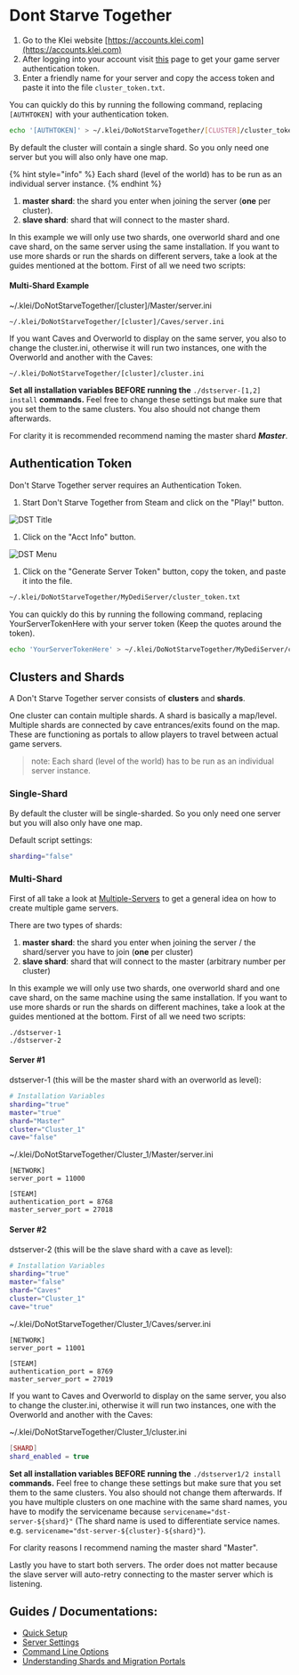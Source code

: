 # Dont Starve Together

1. Go to the Klei website [https://accounts.klei.com](https://accounts.klei.com)
2. After logging into your account visit [this](https://accounts.klei.com/account/game/servers?game=DontStarveTogether) page to get your game server authentication token.
3. Enter a friendly name for your server and copy the access token and paste it into the file `cluster_token.txt`.

You can quickly do this by running the following command, replacing `[AUTHTOKEN]` with your authentication token.

```bash
echo '[AUTHTOKEN]' > ~/.klei/DoNotStarveTogether/[CLUSTER]/cluster_token.txt
```

By default the cluster will contain a single shard. So you only need one server but you will also only have one map.

{% hint style="info" %}
Each shard \(level of the world\) has to be run as an individual server instance.
{% endhint %}

1. **master shard**: the shard you enter when joining the server \(**one** per cluster\).
2. **slave shard**: shard that will connect to the master shard.

In this example we will only use two shards, one overworld shard and one cave shard, on the same server using the same installation. If you want to use more shards or run the shards on different servers, take a look at the guides mentioned at the bottom. First of all we need two scripts:

#### Multi-Shard Example

~/.klei/DoNotStarveTogether/\[cluster\]/Master/server.ini

`~/.klei/DoNotStarveTogether/[cluster]/Caves/server.ini`

If you want Caves and Overworld to display on the same server, you also to change the cluster.ini, otherwise it will run two instances, one with the Overworld and another with the Caves:

`~/.klei/DoNotStarveTogether/[cluster]/cluster.ini`

**Set all installation variables BEFORE running the** `./dstserver-[1,2] install` **commands.** Feel free to change these settings but make sure that you set them to the same clusters. You also should not change them afterwards.

For clarity it is recommended recommend naming the master shard _**Master**_.

## Authentication Token

Don't Starve Together server requires an Authentication Token.

1. Start Don't Starve Together from Steam and click on the "Play!" button.

![DST Title](https://github.com/GameServerManagers/LinuxGSM-Docs/tree/08d994c888c65f0bb5ac3297591c768b92d47dac/games/.gitbook/assets/dst_title.png)

1. Click on the "Acct Info" button.

![DST Menu](https://github.com/GameServerManagers/LinuxGSM-Docs/tree/08d994c888c65f0bb5ac3297591c768b92d47dac/games/.gitbook/assets/dst_menu.png)

1. Click on the "Generate Server Token" button, copy the token, and paste it into the file.

```bash
~/.klei/DoNotStarveTogether/MyDediServer/cluster_token.txt
```

You can quickly do this by running the following command, replacing YourServerTokenHere with your server token \(Keep the quotes around the token\).

```bash
echo 'YourServerTokenHere' > ~/.klei/DoNotStarveTogether/MyDediServer/cluster_token.txt
```

## Clusters and Shards

A Don't Starve Together server consists of **clusters** and **shards**.

One cluster can contain multiple shards. A shard is basically a map/level. Multiple shards are connected by cave entrances/exits found on the map. These are functioning as portals to allow players to travel between actual game servers.

> note: Each shard \(level of the world\) has to be run as an individual server instance.

### Single-Shard

By default the cluster will be single-sharded. So you only need one server but you will also only have one map.

Default script settings:

```bash
sharding="false"
```

### Multi-Shard

First of all take a look at [Multiple-Servers](https://github.com/GameServerManagers/LinuxGSM/wiki/Multiple-Servers) to get a general idea on how to create multiple game servers.

There are two types of shards:

1. **master shard**: the shard you enter when joining the server / the shard/server you have to join \(**one** per cluster\)
2. **slave shard**: shard that will connect to the master \(arbitrary number per cluster\)

In this example we will only use two shards, one overworld shard and one cave shard, on the same machine using the same installation. If you want to use more shards or run the shards on different machines, take a look at the guides mentioned at the bottom. First of all we need two scripts:

```text
./dstserver-1
./dstserver-2
```

#### Server \#1

dstserver-1 \(this will be the master shard with an overworld as level\):

```bash
# Installation Variables
sharding="true"
master="true"
shard="Master" 
cluster="Cluster_1"
cave="false"
```

~/.klei/DoNotStarveTogether/Cluster\_1/Master/server.ini

```text
[NETWORK]
server_port = 11000

[STEAM]
authentication_port = 8768
master_server_port = 27018
```

#### Server \#2

dstserver-2 \(this will be the slave shard with a cave as level\):

```bash
# Installation Variables
sharding="true"
master="false"
shard="Caves" 
cluster="Cluster_1"
cave="true"
```

~/.klei/DoNotStarveTogether/Cluster\_1/Caves/server.ini

```text
[NETWORK]
server_port = 11001

[STEAM]
authentication_port = 8769
master_server_port = 27019
```

If you want to Caves and Overworld to display on the same server, you also to change the cluster.ini, otherwise it will run two instances, one with the Overworld and another with the Caves:

~/.klei/DoNotStarveTogether/Cluster\_1/cluster.ini

```lua
[SHARD]
shard_enabled = true
```

**Set all installation variables BEFORE running the** `./dstserver1/2 install` **commands.** Feel free to change these settings but make sure that you set them to the same clusters. You also should not change them afterwards. If you have multiple clusters on one machine with the same shard names, you have to modify the servicename because `servicename="dst-server-${shard}"` \(The shard name is used to differentiate service names. e.g. `servicename="dst-server-${cluster}-${shard}"`\).

For clarity reasons I recommend naming the master shard "Master".

Lastly you have to start both servers. The order does not matter because the slave server will auto-retry connecting to the master server which is listening.

## Guides / Documentations:

* [Quick Setup](http://forums.kleientertainment.com/topic/64441-dedicated-server-quick-setup-guide-linux/)
* [Server Settings](http://forums.kleientertainment.com/topic/64552-dedicated-server-settings-guide/)
* [Command Line Options](http://forums.kleientertainment.com/topic/64743-dedicated-server-command-line-options-guide/)
* [Understanding Shards and Migration Portals](http://forums.kleientertainment.com/topic/59174-understanding-shards-and-migration-portals/)

